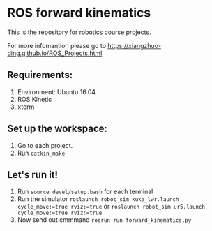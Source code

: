 # ROS forward kinematics
This is the repository for robotics course projects.

For more infomantion please go to https://xiangzhuo-ding.github.io/ROS_Projects.html

## Requirements:
1. Environment: Ubuntu 16.04
2. ROS Kinetic
3. xterm

## Set up the workspace:
1. Go to each project.
2. Run ```catkin_make```

## Let's run it!
1. Run ```source devel/setup.bash``` for each terminal
2. Run the simulator 
    ```roslaunch robot_sim kuka_lwr.launch cycle_move:=true rviz:=true```
    or
    ```roslaunch robot_sim ur5.launch cycle_move:=true rviz:=true```
3. Now send out cmmmand
    ```rosrun run forward_kinematics.py```
